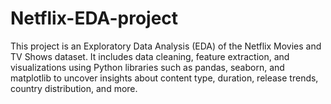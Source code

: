 # Netflix-EDA-project
This project is an Exploratory Data Analysis (EDA) of the Netflix Movies and TV Shows dataset. It includes data cleaning, feature extraction, and visualizations using Python libraries such as pandas, seaborn, and matplotlib to uncover insights about content type, duration, release trends, country distribution, and more.
